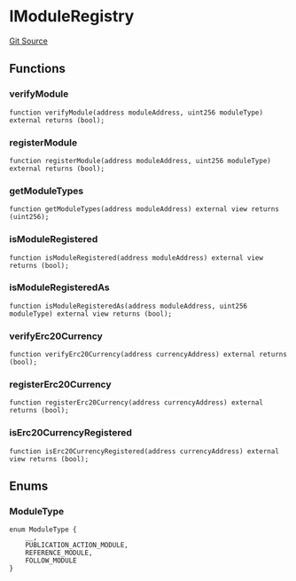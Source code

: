 # IModuleRegistry
[Git Source](https://github.com/digiv3rse/protocol-contracts/blob/0d518167a484d4368bad0990424be098fe779fa4/contracts/interfaces/IModuleRegistry.sol)


## Functions
### verifyModule


```solidity
function verifyModule(address moduleAddress, uint256 moduleType) external returns (bool);
```

### registerModule


```solidity
function registerModule(address moduleAddress, uint256 moduleType) external returns (bool);
```

### getModuleTypes


```solidity
function getModuleTypes(address moduleAddress) external view returns (uint256);
```

### isModuleRegistered


```solidity
function isModuleRegistered(address moduleAddress) external view returns (bool);
```

### isModuleRegisteredAs


```solidity
function isModuleRegisteredAs(address moduleAddress, uint256 moduleType) external view returns (bool);
```

### verifyErc20Currency


```solidity
function verifyErc20Currency(address currencyAddress) external returns (bool);
```

### registerErc20Currency


```solidity
function registerErc20Currency(address currencyAddress) external returns (bool);
```

### isErc20CurrencyRegistered


```solidity
function isErc20CurrencyRegistered(address currencyAddress) external view returns (bool);
```

## Enums
### ModuleType

```solidity
enum ModuleType {
    __,
    PUBLICATION_ACTION_MODULE,
    REFERENCE_MODULE,
    FOLLOW_MODULE
}
```

